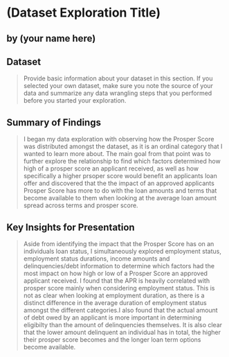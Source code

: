 # (Dataset Exploration Title)
## by (your name here)


## Dataset

> Provide basic information about your dataset in this section. If you selected your own dataset, make sure you note the source of your data and summarize any data wrangling steps that you performed before you started your exploration.


## Summary of Findings
> I began my data exploration with observing how the Prosper Score was distributed amongst the dataset, as it is an ordinal category that I wanted to learn more about. The main goal from that point was to further explore the relationship to find which factors determined how high of a prosper score an applicant received, as well as how specifically a higher prsoper score would benefit an applicants loan offer and discovered that the the impact of an approved applicants Prosper Score has more to do with the loan amounts and terms that become available to them when looking at the average loan amount spread across terms and prosper score.


## Key Insights for Presentation

> Aside from identifying the impact that the Prosper Score has on an individuals loan status, I simultaneously explored employment status, employment status durations, income amounts and delinquencies/debt information to determine which factors had the most impact on how high or low of a Prosper Score an approved applicant received. I found that the APR is heavily correlated with prosper score mainly when considering employment status. This is not as clear when looking at employment duration, as there is a distinct difference in the average duration of employment status amongst the different categories.I also found that the actual amount of debt owed by an applicant is more important in determining eligibilty than the amount of delinquencies themselves. It is also clear that the lower amount delinquent an individual has in total, the higher their prosper score becomes and the longer loan term options become available.